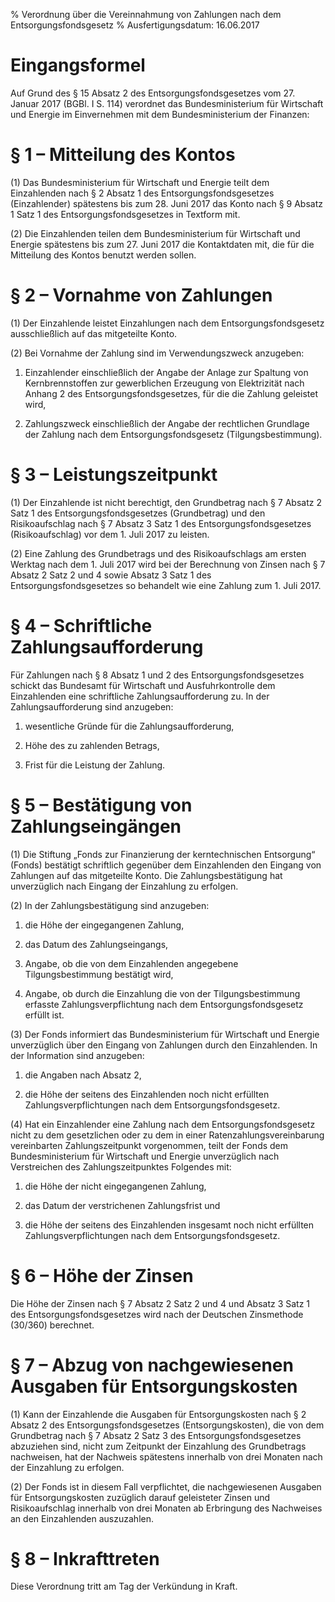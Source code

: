 % Verordnung über die Vereinnahmung von Zahlungen nach dem Entsorgungsfondsgesetz
% Ausfertigungsdatum: 16.06.2017
 
# Eingangsformel

Auf Grund des § 15 Absatz 2 des Entsorgungsfondsgesetzes vom 27. Januar 2017 (BGBl. I S. 114) verordnet das Bundesministerium für Wirtschaft und Energie im Einvernehmen mit dem Bundesministerium der Finanzen:

# § 1 – Mitteilung des Kontos

(1) Das Bundesministerium für Wirtschaft und Energie teilt dem Einzahlenden nach § 2 Absatz 1 des Entsorgungsfondsgesetzes (Einzahlender) spätestens bis zum 28. Juni 2017 das Konto nach § 9 Absatz 1 Satz 1 des Entsorgungsfondsgesetzes in Textform mit.

(2) Die Einzahlenden teilen dem Bundesministerium für Wirtschaft und Energie spätestens bis zum 27. Juni 2017 die Kontaktdaten mit, die für die Mitteilung des Kontos benutzt werden sollen.

# § 2 – Vornahme von Zahlungen

(1) Der Einzahlende leistet Einzahlungen nach dem Entsorgungsfondsgesetz ausschließlich auf das mitgeteilte Konto.

(2) Bei Vornahme der Zahlung sind im Verwendungszweck anzugeben:

1. Einzahlender einschließlich der Angabe der Anlage zur Spaltung von Kernbrennstoffen zur gewerblichen Erzeugung von Elektrizität nach Anhang 2 des Entsorgungsfondsgesetzes, für die die Zahlung geleistet wird,

2. Zahlungszweck einschließlich der Angabe der rechtlichen Grundlage der Zahlung nach dem Entsorgungsfondsgesetz (Tilgungsbestimmung).

# § 3 – Leistungszeitpunkt

(1) Der Einzahlende ist nicht berechtigt, den Grundbetrag nach § 7 Absatz 2 Satz 1 des Entsorgungsfondsgesetzes (Grundbetrag) und den Risikoaufschlag nach § 7 Absatz 3 Satz 1 des Entsorgungsfondsgesetzes (Risikoaufschlag) vor dem 1. Juli 2017 zu leisten.

(2) Eine Zahlung des Grundbetrags und des Risikoaufschlags am ersten Werktag nach dem 1. Juli 2017 wird bei der Berechnung von Zinsen nach § 7 Absatz 2 Satz 2 und 4 sowie Absatz 3 Satz 1 des Entsorgungsfondsgesetzes so behandelt wie eine Zahlung zum 1. Juli 2017.

# § 4 – Schriftliche Zahlungsaufforderung

Für Zahlungen nach § 8 Absatz 1 und 2 des Entsorgungsfondsgesetzes schickt das Bundesamt für Wirtschaft und Ausfuhrkontrolle dem Einzahlenden eine schriftliche Zahlungsaufforderung zu. In der Zahlungsaufforderung sind anzugeben:

1. wesentliche Gründe für die Zahlungsaufforderung,

2. Höhe des zu zahlenden Betrags,

3. Frist für die Leistung der Zahlung.

# § 5 – Bestätigung von Zahlungseingängen

(1) Die Stiftung „Fonds zur Finanzierung der kerntechnischen Entsorgung“ (Fonds) bestätigt schriftlich gegenüber dem Einzahlenden den Eingang von Zahlungen auf das mitgeteilte Konto. Die Zahlungsbestätigung hat unverzüglich nach Eingang der Einzahlung zu erfolgen.

(2) In der Zahlungsbestätigung sind anzugeben:

1. die Höhe der eingegangenen Zahlung,

2. das Datum des Zahlungseingangs,

3. Angabe, ob die von dem Einzahlenden angegebene Tilgungsbestimmung bestätigt wird,

4. Angabe, ob durch die Einzahlung die von der Tilgungsbestimmung erfasste Zahlungsverpflichtung nach dem Entsorgungsfondsgesetz erfüllt ist.

(3) Der Fonds informiert das Bundesministerium für Wirtschaft und Energie unverzüglich über den Eingang von Zahlungen durch den Einzahlenden. In der Information sind anzugeben:

1. die Angaben nach Absatz 2,

2. die Höhe der seitens des Einzahlenden noch nicht erfüllten Zahlungsverpflichtungen nach dem Entsorgungsfondsgesetz.

(4) Hat ein Einzahlender eine Zahlung nach dem Entsorgungsfondsgesetz nicht zu dem gesetzlichen oder zu dem in einer Ratenzahlungsvereinbarung vereinbarten Zahlungszeitpunkt vorgenommen, teilt der Fonds dem Bundesministerium für Wirtschaft und Energie unverzüglich nach Verstreichen des Zahlungszeitpunktes Folgendes mit:

1. die Höhe der nicht eingegangenen Zahlung,

2. das Datum der verstrichenen Zahlungsfrist und

3. die Höhe der seitens des Einzahlenden insgesamt noch nicht erfüllten Zahlungsverpflichtungen nach dem Entsorgungsfondsgesetz.

# § 6 – Höhe der Zinsen

Die Höhe der Zinsen nach § 7 Absatz 2 Satz 2 und 4 und Absatz 3 Satz 1 des Entsorgungsfondsgesetzes wird nach der Deutschen Zinsmethode (30/360) berechnet.

# § 7 – Abzug von nachgewiesenen Ausgaben für Entsorgungskosten

(1) Kann der Einzahlende die Ausgaben für Entsorgungskosten nach § 2 Absatz 2 des Entsorgungsfondsgesetzes (Entsorgungskosten), die von dem Grundbetrag nach § 7 Absatz 2 Satz 3 des Entsorgungsfondsgesetzes abzuziehen sind, nicht zum Zeitpunkt der Einzahlung des Grundbetrags nachweisen, hat der Nachweis spätestens innerhalb von drei Monaten nach der Einzahlung zu erfolgen.

(2) Der Fonds ist in diesem Fall verpflichtet, die nachgewiesenen Ausgaben für Entsorgungskosten zuzüglich darauf geleisteter Zinsen und Risikoaufschlag innerhalb von drei Monaten ab Erbringung des Nachweises an den Einzahlenden auszuzahlen.

# § 8 – Inkrafttreten

Diese Verordnung tritt am Tag der Verkündung in Kraft.

